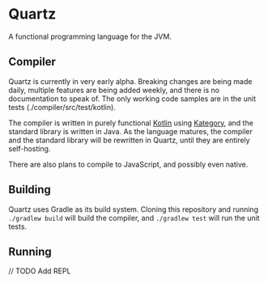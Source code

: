 Quartz
======

A functional programming language for the JVM.

Compiler
-------

Quartz is currently in very early alpha. Breaking changes are being made daily, multiple features 
are being added weekly, and there is no documentation to speak of. The only working code samples 
are in the unit tests (./compiler/src/test/kotlin).

The compiler is written in purely functional [Kotlin](https://kotlinlang.org/) using
[Kategory](https://github.com/kategory/kategory), and the standard library is written in Java.
As the language matures, the compiler and the standard library will be rewritten in Quartz, 
until they are entirely self-hosting.

There are also plans to compile to JavaScript, and possibly even native.

Building
--------

Quartz uses Gradle as its build system. Cloning this repository and running `./gradlew build`
will build the compiler, and `./gradlew test` will run the unit tests.

Running
-------

// TODO Add REPL
